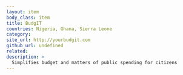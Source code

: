 ```yaml
---
layout: item
body_class: item
title: BudgIT
countries: Nigeria, Ghana, Sierra Leone
category: 
site_url: http://yourbudgit.com
github_url: undefined
related: 
description: >
  Simplifies budget and matters of public spending for citizens
---
```

